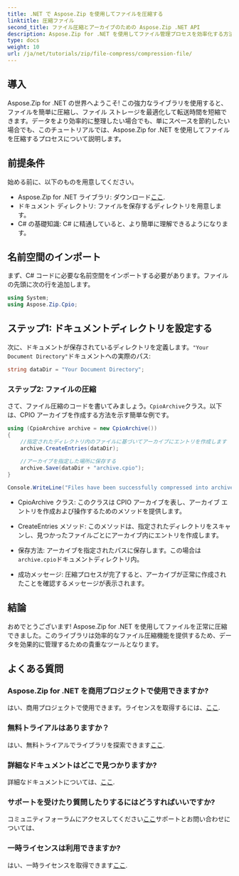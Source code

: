 ```yaml
---
title: .NET で Aspose.Zip を使用してファイルを圧縮する
linktitle: 圧縮ファイル
second_title: ファイル圧縮とアーカイブのための Aspose.Zip .NET API
description: Aspose.Zip for .NET を使用してファイル管理プロセスを効率化する方法を学びます。この詳細なガイドでは、ファイルを圧縮する手順を順を追って説明します。
type: docs
weight: 10
url: /ja/net/tutorials/zip/file-compress/compression-file/
---
```

## 導入

Aspose.Zip for .NET の世界へようこそ! この強力なライブラリを使用すると、ファイルを簡単に圧縮し、ファイル ストレージを最適化して転送時間を短縮できます。データをより効率的に整理したい場合でも、単にスペースを節約したい場合でも、このチュートリアルでは、Aspose.Zip for .NET を使用してファイルを圧縮するプロセスについて説明します。

## 前提条件

始める前に、以下のものを用意してください。

-  Aspose.Zip for .NET ライブラリ: ダウンロード[ここ](https://releases.aspose.com/zip/net/).
- ドキュメント ディレクトリ: ファイルを保存するディレクトリを用意します。
- C# の基礎知識: C# に精通していると、より簡単に理解できるようになります。

## 名前空間のインポート

まず、C# コードに必要な名前空間をインポートする必要があります。ファイルの先頭に次の行を追加します。

```csharp
using System;
using Aspose.Zip.Cpio;
```

## ステップ1: ドキュメントディレクトリを設定する

次に、ドキュメントが保存されているディレクトリを定義します。`"Your Document Directory"`ドキュメントへの実際のパス:

```csharp
string dataDir = "Your Document Directory";
```

### ステップ2: ファイルの圧縮

さて、ファイル圧縮のコードを書いてみましょう。`CpioArchive`クラス。以下は、CPIO アーカイブを作成する方法を示す簡単な例です。

```csharp
using (CpioArchive archive = new CpioArchive())
{
    //指定されたディレクトリ内のファイルに基づいてアーカイブにエントリを作成します
    archive.CreateEntries(dataDir);
    
    //アーカイブを指定した場所に保存する
    archive.Save(dataDir + "archive.cpio");
}

Console.WriteLine("Files have been successfully compressed into archive.cpio!");
```

- CpioArchive クラス: このクラスは CPIO アーカイブを表し、アーカイブ エントリを作成および操作するためのメソッドを提供します。
  
- CreateEntries メソッド: このメソッドは、指定されたディレクトリをスキャンし、見つかったファイルごとにアーカイブ内にエントリを作成します。
  
- 保存方法: アーカイブを指定されたパスに保存します。この場合は`archive.cpio`ドキュメントディレクトリ内。
  
- 成功メッセージ: 圧縮プロセスが完了すると、アーカイブが正常に作成されたことを確認するメッセージが表示されます。

## 結論

おめでとうございます! Aspose.Zip for .NET を使用してファイルを正常に圧縮できました。このライブラリは効率的なファイル圧縮機能を提供するため、データを効果的に管理するための貴重なツールとなります。

## よくある質問

### Aspose.Zip for .NET を商用プロジェクトで使用できますか?
はい、商用プロジェクトで使用できます。ライセンスを取得するには、[ここ](https://purchase.conholdate.com/buy).

### 無料トライアルはありますか？
はい、無料トライアルでライブラリを探索できます[ここ](https://releases.aspose.com/).

### 詳細なドキュメントはどこで見つかりますか?
詳細なドキュメントについては、[ここ](https://reference.aspose.com/zip/net/).

### サポートを受けたり質問したりするにはどうすればいいですか?
コミュニティフォーラムにアクセスしてください[ここ](https://forum.aspose.com/c/zip/37)サポートとお問い合わせについては、

### 一時ライセンスは利用できますか?
はい、一時ライセンスを取得できます[ここ](https://purchase.conholdate.com/temporary-license/).